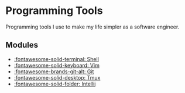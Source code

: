 Programming Tools
===

Programming tools I use to make my life simpler as a software engineer.

Modules
---

- [:fontawesome-solid-terminal: Shell](shell/index.md)
- [:fontawesome-solid-keyboard: Vim](vim/index.md)
- [:fontawesome-brands-git-alt: Git](git/index.md)
- [:fontawesome-solid-desktop: Tmux](tmux/index.md)
- [:fontawesome-solid-folder: Intellij](intellij/index.md)

